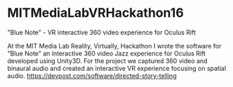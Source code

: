 # MITMediaLabVRHackathon16

"Blue Note" - VR interactive 360 video experience for Oculus Rift

At the MIT Media Lab Reality, Virtually, Hackathon I wrote the software for "Blue Note" an interactive 360 video Jazz experience for Oculus Rift developed using Unity3D. For the project we captured 360 video and binaural audio and created an interactive VR experience focusing on spatial audio. https://devpost.com/software/directed-story-telling
